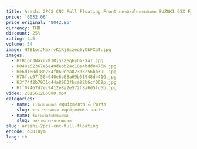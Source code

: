 ```yaml
---
title: Arashi 2PCS CNC Full Floating Front เบรคดิสก์โรเตอร์สําหรับ SUZUKI GSX FA 1250 GSX1250FA 2010 2011 2012 2013 2014 2015 2016
price: '6032.06'
price_original: '8042.86'
currency: THB
discount: 25%
rating: 4.5
volume: 54
image: HTB1orJNaxrvK1RjSszeq6yObFXaT.jpg
images:
  - HTB1orJNaxrvK1RjSszeq6yObFXaT.jpg
  - H048a62367e5e40debb2ac18a4bdd0476K.jpg
  - He6d180d18e254f069cea82393256bb39L.jpg
  - H78fcc07f584040e6b68a69b51948d441G.jpg
  - H3f7442b7931d44a8963fbca82b6cf069p.jpg
  - Hff07467d7ec9412e8a2e572f8a6d5fc6b.jpg
video: 261561205090.mp4
categories:
  - name: รถจักรยานยนต์ equipments & Parts
    slug: รถจ-กรยานยนต-equipments-parts
  - name: ชิ้นส่วนรถจักรยานยนต์
    slug: นส-วนรถจ-กรยานยนต
slug: arashi-2pcs-cnc-full-floating
encode: oDDIOym
lang: th
---
```

  